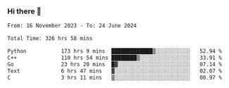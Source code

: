 ### Hi there 👋

<!--
**floyiac/floyiac** is a ✨ _special_ ✨ repository because its `README.md` (this file) appears on your GitHub profile.

Here are some ideas to get you started:

- 🔭 I’m currently working on ...
- 🌱 I’m currently learning ...
- 👯 I’m looking to collaborate on ...
- 🤔 I’m looking for help with ...
- 💬 Ask me about ...
- 📫 How to reach me: ...
- 😄 Pronouns: ...
- ⚡ Fun fact: ...
-->

<!--START_SECTION:waka-->

```txt
From: 16 November 2023 - To: 24 June 2024

Total Time: 326 hrs 58 mins

Python           173 hrs 9 mins  █████████████▒░░░░░░░░░░░   52.94 %
C++              110 hrs 54 mins ████████▒░░░░░░░░░░░░░░░░   33.91 %
Go               23 hrs 20 mins  █▓░░░░░░░░░░░░░░░░░░░░░░░   07.14 %
Text             6 hrs 47 mins   ▓░░░░░░░░░░░░░░░░░░░░░░░░   02.07 %
C                3 hrs 11 mins   ▒░░░░░░░░░░░░░░░░░░░░░░░░   00.97 %
```

<!--END_SECTION:waka-->
